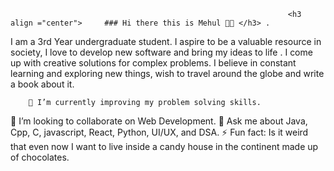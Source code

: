                                                                   <h3 align ="center">     ### Hi there this is Mehul 👋😄 </h3> .
                                                                       
                                                                       
                                                                       
  I  am a  3rd Year undergraduate student. I aspire to be a valuable resource in society, I love to develop new software and bring my ideas to life . I come up with creative solutions for complex problems. I believe in constant learning and exploring new things, wish to travel around the globe and write a book about it. 
  

        🌱 I’m currently improving my problem solving skills.
👯 I’m looking to collaborate on Web Development.
💬 Ask me about Java, Cpp, C, javascript, React, Python, UI/UX, and DSA.
⚡ Fun fact: Is it weird that even now I want to live inside a candy house in the continent made up of chocolates.                                                            
                                                                       
                                                                       
                                                                       
                                                                       
                                                                       
                                                                       
                                                                       
                                                                       

<!--

Here are some ideas to get you started:

- 🔭 I’m currently working on ...
- 🌱 I’m currently learning ...
- 👯 I’m looking to collaborate on ...
- 🤔 I’m looking for help with ...
- 💬 Ask me about ...
- 📫 How to reach me: ...
- 😄 Pronouns: ...
- ⚡ Fun fact: ...
-->
